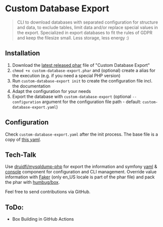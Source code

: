 # Custom Database Export

> CLI to download databases with separated configuration for structure and data, to exclude tables, limit data and/or replace special values in the export.
> Specialized in export databases to fit the rules of GDPR and keep the filesize small. Less storage, less energy :)

## Installation

1. Download the [latest released phar](https://github.com/lochmueller/custom-database-export/releases) file of "Custom Database Export"
2. `chmod +x custom-database-export.phar` and (optional) create a alias for the execution (e.g. if you need a special PHP version)
3. Run `custom-database-export init` to create the configuration file incl. the documentation
4. Adapt the configuration for your needs
5. Export the database with `custom-database-export` (optional `--configuration` argument for the configuration file path - default: `custom-database-export.yaml`)

## Configuration

Check `custom-database-export.yaml` after the init process. The base file is a copy of [this yaml](https://github.com/lochmueller/custom-database-export/blob/main/res/custom-database-export.yaml.dist).

## Tech-Talk

Use [druidfi/mysqldump-php](https://github.com/druidfi/mysqldump-php) for export the information and symfony [yaml](https://symfony.com/doc/current/components/yaml.html) & [console](https://symfony.com/doc/current/components/console.html) component for configuration and CLI management. Override value information with [Faker](https://fakerphp.github.io/) (only en_US locale is part of the phar file) and pack the phar with [humbug/box](https://github.com/box-project/box).

Feel free to send contributions via GitHub.

## ToDo:

- Box Building in GitHub Actions
